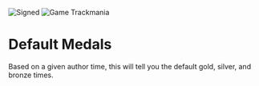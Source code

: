 ![Signed](https://img.shields.io/badge/Signed-No-FF3333)
![Game Trackmania](https://img.shields.io/badge/Game-Trackmania-blue)
<!-- ![Game Maniaplanet](https://img.shields.io/badge/Game-Maniaplanet_4-blue) -->
<!-- ![Game Turbo](https://img.shields.io/badge/Game-Turbo-blue) -->
# Default Medals

Based on a given author time, this will tell you the default gold, silver, and bronze times.